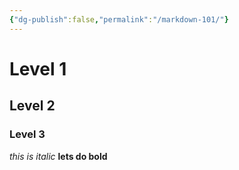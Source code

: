 ```yaml
---
{"dg-publish":false,"permalink":"/markdown-101/"}
---
```



# Level 1
## Level 2

### Level 3

*this is italic* **lets do bold** 
